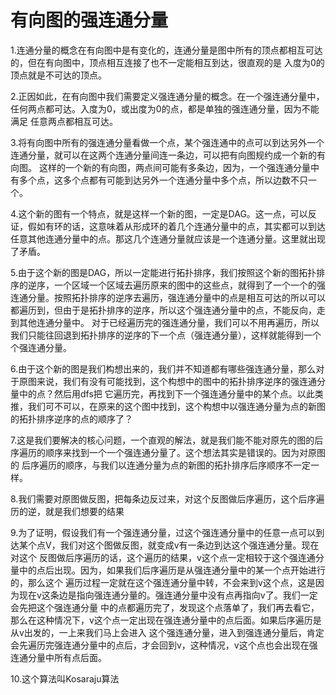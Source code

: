 # 有向图的强连通分量

1.连通分量的概念在有向图中是有变化的，连通分量是图中所有的顶点都相互可达的，但在有向图中，顶点相互连接了也不一定能相互到达，很直观的是
入度为0的顶点就是不可达的顶点。 

2.正因如此，在有向图中我们需要定义强连通分量的概念。在一个强连通分量中，任何两点都可达。入度为0，或出度为0的点，都是单独的强连通分量，因为不能满足
任意两点都相互可达。

3.将有向图中所有的强连通分量看做一个点，某个强连通中的点可以到达另外一个连通分量，就可以在这两个连通分量间连一条边，可以把有向图规约成一个新的有向图。
这样的一个新的有向图，两点间可能有多条边，因为，一个强连通分量中有多个点，这多个点都有可能到达另外一个连通分量中多个点，所以边数不只一个。

4.这个新的图有一个特点，就是这样一个新的图，一定是DAG。这一点，可以反证，假如有环的话，这意味着从形成环的着几个连通分量中的点，其实都可以到达
任意其他连通分量中的点。那这几个连通分量就应该是一个连通分量。这里就出现了矛盾。

5.由于这个新的图是DAG，所以一定能进行拓扑排序，我们按照这个新的图拓扑排序的逆序，一个区域一个区域去遍历原来的图中的这些点，就得到了一个一个的强
连通分量。按照拓扑排序的逆序去遍历，强连通分量中的点是相互可达的所以可以都遍历到，但由于是拓扑排序的逆序，所以这个强连通分量中的点，不能反向，走到其他连通分量中。
对于已经遍历完的强连通分量，我们可以不用再遍历，所以我们只能往回退到拓扑排序的逆序的下一个点（强连通分量），这样就能得到一个个强连通分量。

6.由于这个新的图是我们构想出来的，我们并不知道都有哪些强连通分量，那么对于原图来说，我们有没有可能找到，这个构想中的图中的拓扑排序逆序的强连通分量中的点？然后用dfs把
它遍历完，再找到下一个强连通分量中的某个点。以此类推，我们可不可以，在原来的这个图中找到，这个构想中以强连通分量为点的新图的拓扑排序逆序的点的顺序了？

7.这是我们要解决的核心问题，一个直观的解法，就是我们能不能对原先的图的后序遍历的顺序来找到一个一个强连通分量了。这个想法其实是错误的。因为对原图的
后序遍历的顺序，与我们以连通分量为点的新图的拓扑排序后序顺序不一定一样。

8.我们需要对原图做反图，把每条边反过来，对这个反图做后序遍历，这个后序遍历的逆，就是我们想要的结果

9.为了证明，假设我们有一个强连通分量，过这个强连通分量中的任意一点可以到达某个点V，我们对这个图做反图，就变成v有一条边到达这个强连通分量。现在对这个
反图做后序遍历的话，这个遍历的结果，v这个点一定相较于这个强连通分量中的点后出现。因为，如果我们后序遍历是从强连通分量中的某一个点开始进行的，那么这个
遍历过程一定就在这个强连通分量中转，不会来到v这个点，这是因为现在v这条边是指向强连通分量的。强连通分量中没有点再指向v了。我们一定会先把这个强连通分量
中的点都遍历完了，发现这个点落单了，我们再去看它，那么在这种情况下，v这个点一定出现在强连通分量中的点后面。如果后序遍历是从v出发的，一上来我们马上会进入
这个强连通分量，进入到强连通分量后，肯定会先遍历完强连通分量中的点后，才会回到v，这种情况，v这个点也会出现在强连通分量中所有点后面。

10.这个算法叫Kosaraju算法 